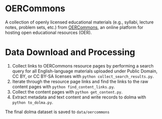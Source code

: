 # OERCommons

A collection of openly licensed educational materials (e.g., syllabi, lecture notes, problem sets, etc.) from [OERCommons](https://oercommons.org), an online platform for hosting open educational resources (OER).

# Data Download and Processing
1. Collect links to OERCommons resource pages by performing a search query for all English-language materials uploaded under Public Domain, CC BY, or CC BY-SA licenses with `python collect_search_results.py`.
2. Iterate through the resource page links and find the links to the raw content pages with `python find_content_links.py`.
3. Collect the content pages with `python get_content.py`.
4. Extract metadata and text content and write records to dolma with `python to_dolma.py`.


The final dolma dataset is saved to `data/oercommons`
